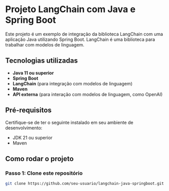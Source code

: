 # Projeto LangChain com Java e Spring Boot

Este projeto é um exemplo de integração da biblioteca LangChain com uma aplicação Java utilizando Spring Boot. LangChain é uma biblioteca para trabalhar com modelos de linguagem.

## Tecnologias utilizadas

- **Java 11 ou superior**
- **Spring Boot**
- **LangChain** (para integração com modelos de linguagem)
- **Maven** 
- **API externa** (para interação com modelos de linguagem, como OpenAI)

## Pré-requisitos

Certifique-se de ter o seguinte instalado em seu ambiente de desenvolvimento:

- JDK 21 ou superior
- Maven
  
## Como rodar o projeto

### Passo 1: Clone este repositório

```bash
git clone https://github.com/seu-usuario/langchain-java-springboot.git
